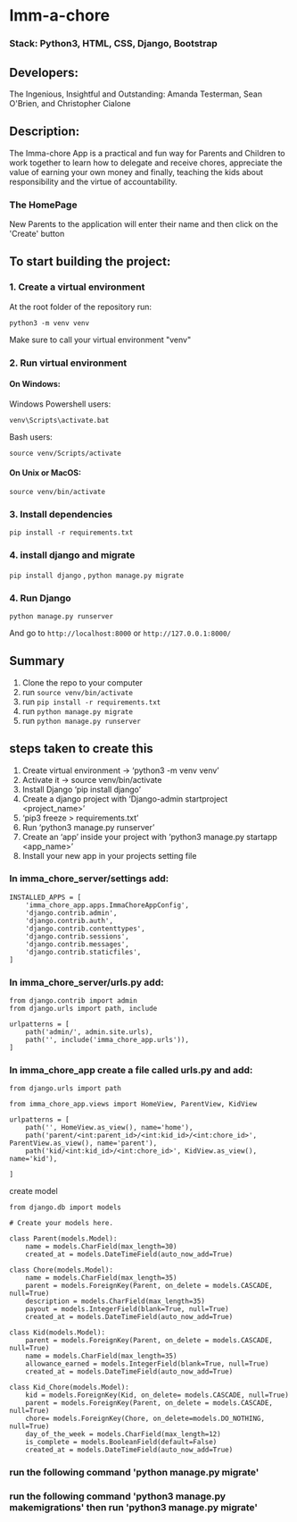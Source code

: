 # Imm-a-chore

### Stack: Python3, HTML, CSS, Django, Bootstrap

## Developers:
The Ingenious, Insightful and Outstanding: Amanda Testerman, Sean O'Brien, and Christopher Cialone

## Description:
The Imma-chore App is a practical and fun way for Parents and Children to work together to learn how to delegate and receive chores, appreciate the value of earning your own money and finally, teaching the kids about responsibility and the virtue of accountability.

### The HomePage
New Parents to the application will enter their name and then click on the 'Create' button


## To start building the project:

### 1. Create a virtual environment

At the root folder of the repository run:
```
python3 -m venv venv
```
Make sure to call your virtual environment "venv"

### 2. Run virtual environment
#### On Windows:
Windows Powershell users:
```
venv\Scripts\activate.bat
```
Bash users:
```
source venv/Scripts/activate
```
#### On Unix or MacOS:
```
source venv/bin/activate
```
### 3. Install dependencies
```
pip install -r requirements.txt
```
### 4. install django and migrate
`pip install django` , `python manage.py migrate`

### 4. Run Django
```
python manage.py runserver
```

And go to `http://localhost:8000` or `http://127.0.0.1:8000/`


## Summary

1. Clone the repo to your computer
2. run `source venv/bin/activate` 
3. run `pip install -r requirements.txt`
4. run `python manage.py migrate`
5. run `python manage.py runserver`



## steps taken to create this
1. Create virtual environment  ->      ‘python3 -m venv venv’
2. Activate it  ->   source venv/bin/activate
3. Install Django ‘pip install django’
4. Create a django project with ‘Django-admin startproject <project_name>’
5. ‘pip3 freeze > requirements.txt’
6. Run ‘python3 manage.py runserver’
7. Create an ‘app’ inside your project with ‘python3 manage.py startapp <app_name>’
8. Install your new app in your projects setting file


### In imma_chore_server/settings add:
```
INSTALLED_APPS = [
    'imma_chore_app.apps.ImmaChoreAppConfig',
    'django.contrib.admin',
    'django.contrib.auth',
    'django.contrib.contenttypes',
    'django.contrib.sessions',
    'django.contrib.messages',
    'django.contrib.staticfiles',
]
```

### In imma_chore_server/urls.py add:
```
from django.contrib import admin
from django.urls import path, include

urlpatterns = [
    path('admin/', admin.site.urls),
    path('', include('imma_chore_app.urls')),
]
```

### In imma_chore_app create a file called urls.py and add:
```
from django.urls import path

from imma_chore_app.views import HomeView, ParentView, KidView

urlpatterns = [
    path('', HomeView.as_view(), name='home'),
    path('parent/<int:parent_id>/<int:kid_id>/<int:chore_id>', ParentView.as_view(), name='parent'),
    path('kid/<int:kid_id>/<int:chore_id>', KidView.as_view(), name='kid'),
    
]
```


create model

```
from django.db import models

# Create your models here.

class Parent(models.Model):
    name = models.CharField(max_length=30)
    created_at = models.DateTimeField(auto_now_add=True)

class Chore(models.Model):
    name = models.CharField(max_length=35)
    parent = models.ForeignKey(Parent, on_delete = models.CASCADE, null=True)
    description = models.CharField(max_length=35)
    payout = models.IntegerField(blank=True, null=True)
    created_at = models.DateTimeField(auto_now_add=True)

class Kid(models.Model):
    parent = models.ForeignKey(Parent, on_delete = models.CASCADE, null=True)
    name = models.CharField(max_length=35)
    allowance_earned = models.IntegerField(blank=True, null=True)
    created_at = models.DateTimeField(auto_now_add=True)

class Kid_Chore(models.Model):
    kid = models.ForeignKey(Kid, on_delete= models.CASCADE, null=True)
    parent = models.ForeignKey(Parent, on_delete = models.CASCADE, null=True)
    chore= models.ForeignKey(Chore, on_delete=models.DO_NOTHING, null=True)
    day_of_the_week = models.CharField(max_length=12)
    is_complete = models.BooleanField(default=False)
    created_at = models.DateTimeField(auto_now_add=True)
```

### run the following command 'python manage.py migrate'
### run the following command 'python3 manage.py makemigrations' then run 'python3 manage.py migrate'


